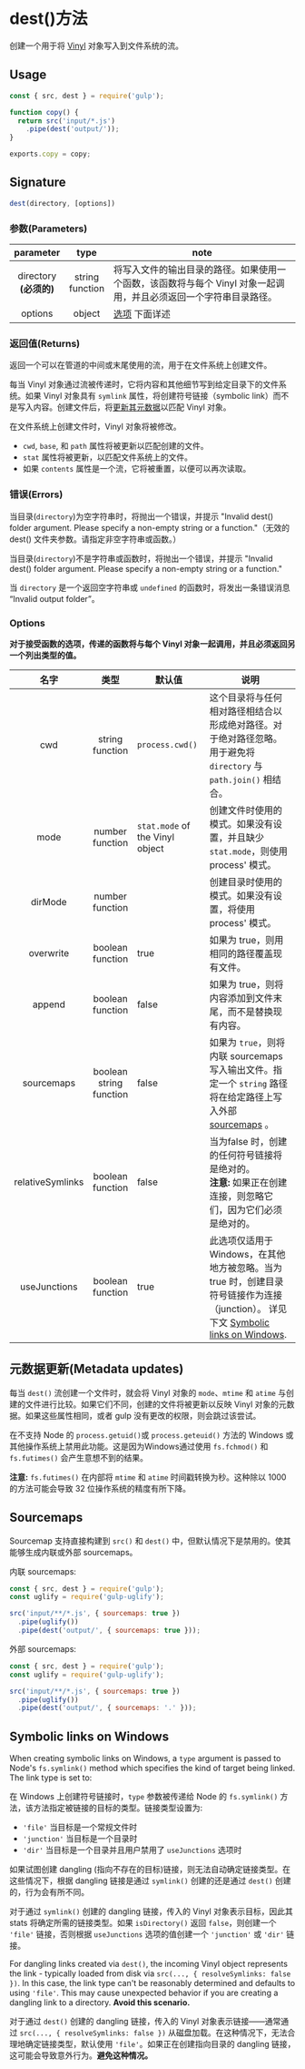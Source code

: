 <!-- front-matter
id: dest
title: Gulp API dest()方法
hide_title: true
sidebar_label: dest()方法
-->

# dest()方法

创建一个用于将 [Vinyl][vinyl-concepts] 对象写入到文件系统的流。

## Usage

```js
const { src, dest } = require('gulp');

function copy() {
  return src('input/*.js')
    .pipe(dest('output/'));
}

exports.copy = copy;
```

## Signature

```js
dest(directory, [options])
```

### 参数(Parameters)

| parameter | type | note |
|:--------------:|:-----:|--------|
| directory<br>**(必须的)** | string<br>function | 将写入文件的输出目录的路径。如果使用一个函数，该函数将与每个 Vinyl 对象一起调用，并且必须返回一个字符串目录路径。|
| options | object |  [选项][options-section] 下面详述 |

### 返回值(Returns)

返回一个可以在管道的中间或末尾使用的流，用于在文件系统上创建文件。

每当 Vinyl 对象通过流被传递时，它将内容和其他细节写到给定目录下的文件系统。如果 Vinyl 对象具有 `symlink` 属性，将创建符号链接（symbolic link）而不是写入内容。创建文件后，将[更新其元数据][metadata-updates-section]以匹配 Vinyl 对象。

在文件系统上创建文件时，Vinyl 对象将被修改。

* `cwd`, `base`, 和 `path` 属性将被更新以匹配创建的文件。
* `stat` 属性将被更新，以匹配文件系统上的文件。
* 如果 `contents` 属性是一个流，它将被重置，以便可以再次读取。

### 错误(Errors)

当目录(`directory`)为空字符串时，将抛出一个错误，并提示 "Invalid dest() folder argument. Please specify a non-empty string or a function."（无效的 dest() 文件夹参数。请指定非空字符串或函数。）

当目录(`directory`)不是字符串或函数时，将抛出一个错误，并提示 "Invalid dest() folder argument. Please specify a non-empty string or a function."

当 `directory` 是一个返回空字符串或 `undefined` 的函数时，将发出一条错误消息 “Invalid output folder”。



### Options

**对于接受函数的选项，传递的函数将与每个 Vinyl 对象一起调用，并且必须返回另一个列出类型的值。**

| 名字 | 类型 | 默认值 | 说明 |
|:-------:|:------:|-----------|-------|
| cwd | string<br>function | `process.cwd()` | 这个目录将与任何相对路径相结合以形成绝对路径。对于绝对路径忽略。用于避免将 `directory` 与 `path.join()` 相结合。 |
| mode | number<br>function | `stat.mode` of the Vinyl object | 创建文件时使用的模式。如果没有设置，并且缺少 `stat.mode`，则使用 process' 模式。 |
| dirMode | number<br>function | | 创建目录时使用的模式。如果没有设置，将使用 process' 模式。 |
| overwrite | boolean<br>function | true | 如果为 true，则用相同的路径覆盖现有文件。 |
| append | boolean<br>function | false | 如果为 true，则将内容添加到文件末尾，而不是替换现有内容。 |
| sourcemaps | boolean<br>string<br>function | false | 如果为 `true`，则将内联 sourcemaps 写入输出文件。指定一个 `string` 路径将在给定路径上写入外部 [sourcemaps][sourcemaps-section] 。 |
| relativeSymlinks | boolean<br>function | false | 当为false 时，创建的任何符号链接将是绝对的。<br>**注意:** 如果正在创建连接，则忽略它们，因为它们必须是绝对的。 |
| useJunctions | boolean<br>function | true | 此选项仅适用于 Windows，在其他地方被忽略。当为 true 时，创建目录符号链接作为连接（junction）。 详见下文 [Symbolic links on Windows][symbolic-links-section]. |

## 元数据更新(Metadata updates)

每当 `dest()` 流创建一个文件时，就会将 Vinyl 对象的 `mode`、`mtime` 和 `atime` 与创建的文件进行比较。如果它们不同，创建的文件将被更新以反映 Vinyl 对象的元数据。如果这些属性相同，或者 gulp 没有更改的权限，则会跳过该尝试。

在不支持 Node 的 `process.getuid()`或 `process.geteuid()` 方法的 Windows 或其他操作系统上禁用此功能。这是因为Windows通过使用 `fs.fchmod()` 和 `fs.futimes()` 会产生意想不到的结果。

**注意:** `fs.futimes()` 在内部将 `mtime` 和 `atime` 时间戳转换为秒。这种除以 1000 的方法可能会导致 32 位操作系统的精度有所下降。

## Sourcemaps

Sourcemap 支持直接构建到 `src()` 和 `dest()` 中，但默认情况下是禁用的。使其能够生成内联或外部 sourcemaps。

内联 sourcemaps:

```js
const { src, dest } = require('gulp');
const uglify = require('gulp-uglify');

src('input/**/*.js', { sourcemaps: true })
  .pipe(uglify())
  .pipe(dest('output/', { sourcemaps: true }));
```

外部 sourcemaps:
```js
const { src, dest } = require('gulp');
const uglify = require('gulp-uglify');

src('input/**/*.js', { sourcemaps: true })
  .pipe(uglify())
  .pipe(dest('output/', { sourcemaps: '.' }));
```

## Symbolic links on Windows

When creating symbolic links on Windows, a `type` argument is passed to Node's `fs.symlink()` method which specifies the kind of target being linked. The link type is set to:

在 Windows 上创建符号链接时，`type` 参数被传递给 Node 的 `fs.symlink()` 方法，该方法指定被链接的目标的类型。链接类型设置为:
 
* `'file'` 当目标是一个常规文件时
* `'junction'` 当目标是一个目录时
* `'dir'` 当目标是一个目录并且用户禁用了 `useJunctions` 选项时

如果试图创建 dangling (指向不存在的目标)链接，则无法自动确定链接类型。在这些情况下，根据 dangling 链接是通过 `symlink()` 创建的还是通过 `dest()` 创建的，行为会有所不同。

对于通过 `symlink()` 创建的 dangling 链接，传入的 Vinyl 对象表示目标，因此其 stats 将确定所需的链接类型。如果 `isDirectory()` 返回 `false`，则创建一个 `'file'` 链接，否则根据 `useJunctions` 选项的值创建一个 `'junction'` 或 `'dir'` 链接。

For dangling links created via `dest()`, the incoming Vinyl object represents the link - typically loaded from disk via `src(..., { resolveSymlinks: false })`. In this case, the link type can't be reasonably determined and defaults to using `'file'`. This may cause unexpected behavior if you are creating a dangling link to a directory. **Avoid this scenario.**

对于通过 `dest()` 创建的 dangling 链接，传入的 Vinyl 对象表示链接——通常通过 `src(..., { resolveSymlinks: false })` 从磁盘加载。在这种情况下，无法合理地确定链接类型，默认使用 `'file'`。如果正在创建指向目录的 dangling 链接，这可能会导致意外行为。**避免这种情况。**

[sourcemaps-section]: #sourcemaps
[symbolic-links-section]: #symbolic-links-on-windows
[options-section]: #options
[metadata-updates-section]: #metadata-updates
[vinyl-concepts]: ../api/concepts.md#vinyl

